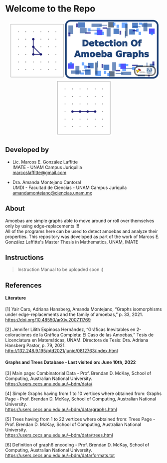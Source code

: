 # Welcome to the Repo

<p align="center">
  <img src="./7_Readme_Pics/C3.gif" width="180"/><img src="./7_Readme_Pics/RepoTitle.png" width="300"/><img src="./7_Readme_Pics/P4.gif" width="180"/>
</p>


## Developed by

- Lic. Marcos E. González Laffitte<br/>
  IMATE - UNAM Campus Juriquilla<br/>
  marcoslaffitte@gmail.com
  
- Dra. Amanda Montejano Cantoral<br/>
  UMDI - Facultad de Ciencias - UNAM Campus Juriquila<br/>
  amandamontejano@ciencias.unam.mx


## About

Amoebas are simple graphs able to move around or roll over themselves only by using edge-replacements !!!<br/>
All of the programs here can be used to detect amoebas and analyze their properties. This repository was developed as part of the work of Marcos E. González Laffitte's Master Thesis in Mathematics, UNAM, IMATE


## Instructions

> Instruction Manual to be uploaded soon :)


## References

#### Literature

[1] Yair Caro, Adriana Hansberg, Amanda Montejano, “Graphs isomorphisms under edge-replacements and the family of amoebas,” p. 33, 2021.<br/>
https://doi.org/10.48550/arXiv.2007.11769

[2] Jennifer Lilith Espinosa Hernández, “Gráficas Inevitables en 2-coloraciones de la Gráfica Completa: El Caso de las Amoebas,” Tesis de Licenciatura en Matemáticas, UNAM. Directora de Tesis: Dra. Adriana Hansberg Pastor, p. 79, 2021.<br/>
http://132.248.9.195/ptd2021/junio/0812763/Index.html

#### Graphs and Trees Database - Last visited on: June 10th, 2022

[3] Main page: Combinatorial Data - Prof. Brendan D. McKay, School of Computing, Australian National University.<br/>
https://users.cecs.anu.edu.au/~bdm/data/

[4] Simple Graphs having from 1 to 10 vertices where obtained from: Graphs Page - Prof. Brendan D. McKay, School of Computing, Australian National University.<br/>
https://users.cecs.anu.edu.au/~bdm/data/graphs.html

[5] Trees having from 1 to 22 vertices where obtained from: Trees Page - Prof. Brendan D. McKay, School of Computing, Australian National University.<br/>
https://users.cecs.anu.edu.au/~bdm/data/trees.html

[6] Definition of graph6 encoding - Prof. Brendan D. McKay, School of Computing, Australian National University.<br/>
https://users.cecs.anu.edu.au/~bdm/data/formats.txt




